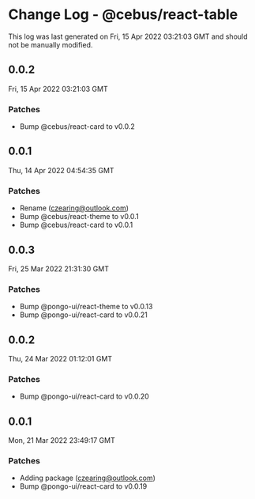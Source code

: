 # Change Log - @cebus/react-table

This log was last generated on Fri, 15 Apr 2022 03:21:03 GMT and should not be manually modified.

<!-- Start content -->

## 0.0.2

Fri, 15 Apr 2022 03:21:03 GMT

### Patches

- Bump @cebus/react-card to v0.0.2

## 0.0.1

Thu, 14 Apr 2022 04:54:35 GMT

### Patches

- Rename (czearing@outlook.com)
- Bump @cebus/react-theme to v0.0.1
- Bump @cebus/react-card to v0.0.1

## 0.0.3

Fri, 25 Mar 2022 21:31:30 GMT

### Patches

- Bump @pongo-ui/react-theme to v0.0.13
- Bump @pongo-ui/react-card to v0.0.21

## 0.0.2

Thu, 24 Mar 2022 01:12:01 GMT

### Patches

- Bump @pongo-ui/react-card to v0.0.20

## 0.0.1

Mon, 21 Mar 2022 23:49:17 GMT

### Patches

- Adding package (czearing@outlook.com)
- Bump @pongo-ui/react-card to v0.0.19
